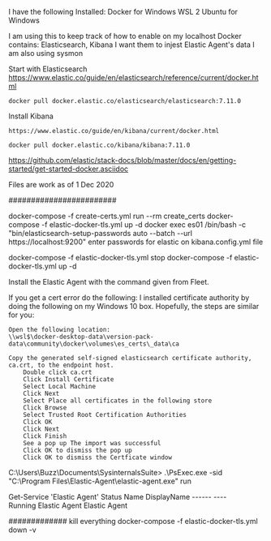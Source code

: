 I have the following Installed:
    Docker for Windows
    WSL 2
    Ubuntu for Windows

I am using this to keep track of how to enable on my localhost Docker contains: Elasticsearch, Kibana
    I want them to injest Elastic Agent's data
    I am also using sysmon

Start with Elasticsearch
    https://www.elastic.co/guide/en/elasticsearch/reference/current/docker.html

    docker pull docker.elastic.co/elasticsearch/elasticsearch:7.11.0

Install Kibana

    https://www.elastic.co/guide/en/kibana/current/docker.html

    docker pull docker.elastic.co/kibana/kibana:7.11.0
https://github.com/elastic/stack-docs/blob/master/docs/en/getting-started/get-started-docker.asciidoc

Files are work as of 1 Dec 2020

########################

docker-compose -f create-certs.yml run --rm create_certs
docker-compose -f elastic-docker-tls.yml up -d
docker exec es01 /bin/bash -c "bin/elasticsearch-setup-passwords auto --batch --url https://localhost:9200"
    enter passwords for elastic on kibana.config.yml file

docker-compose -f elastic-docker-tls.yml stop
docker-compose -f elastic-docker-tls.yml up -d

Install the Elastic Agent with the command given from Fleet.

If you get a cert error do the following:
I installed certificate authority by doing the following on my Windows 10 box. Hopefully, the steps are similar for you:

    Open the following location: 
    \\wsl$\docker-desktop-data\version-pack-data\community\docker\volumes\es_certs\_data\ca

    Copy the generated self-signed elasticsearch certificate authority, ca.crt, to the endpoint host.
        Double click ca.crt
        Click Install Certificate
        Select Local Machine
        Click Next
        Select Place all certificates in the following store
        Click Browse
        Select Trusted Root Certification Authorities
        Click OK
        Click Next
        Click Finish
        See a pop up The import was successful
        Click OK to dismiss the pop up
        Click OK to dismiss the Certficate window

 C:\Users\Buzz\Documents\SysinternalsSuite> .\PsExec.exe -sid "C:\Program Files\Elastic-Agent\elastic-agent.exe" run      

 Get-Service 'Elastic Agent'                                                                                                                                                                                    Status   Name               DisplayName                                                                                 ------   ----               
   Running  Elastic Agent      Elastic Agent

   ############# kill everything 
docker-compose -f elastic-docker-tls.yml down -v